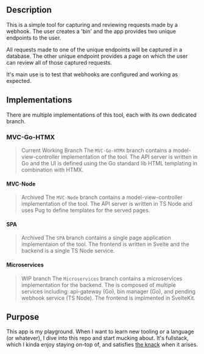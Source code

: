 ## Description

This is a simple tool for capturing and reviewing requests made by a webhook.
The user creates a 'bin' and the app provides two unique endpoints to the user.

All requests made to one of the unique endpoints will be captured in a database.
The other unique endpoint provides a page on which the user can review all of those captured requests.

It's main use is to test that webhooks are configured and working as expected.

## Implementations

There are multiple implementations of this tool, each with its own dedicated branch.

### MVC-Go-HTMX

> Current Working Branch
The `MVC-Go-HTMX` branch contains a model-view-controller implementation of the
tool. The API server is written in Go and the UI is defined using the Go standard
lib HTML templating in combination with HTMX.

#### MVC-Node

> Archived
The `MVC-Node` branch contains a model-view-controller implementation of the tool.
The API server is written in TS Node and uses Pug to define templates for the served pages.

#### SPA

> Archived
The `SPA` branch contains a single page application implementaion of the tool.
The frontend is written in Svelte and the backend is a single TS Node service.

#### Microservices

> WIP branch
The `Microservices` branch contains a microservices implementation for the backend.
The is composed of multiple services including: api-gateway (Go), bin manager (Go), and pending webhook service (TS Node).
The frontend is implmented in SvelteKit.

## Purpose

This app is my playground. When I want to learn new tooling or a language (or whatever),
I dive into this repo and start mucking about.
It's fullstack, which I kinda enjoy staying on-top of, and satisfies
[the knack](https://www.youtube.com/watch?v=g8vHhgh6oM0) when it arises.
